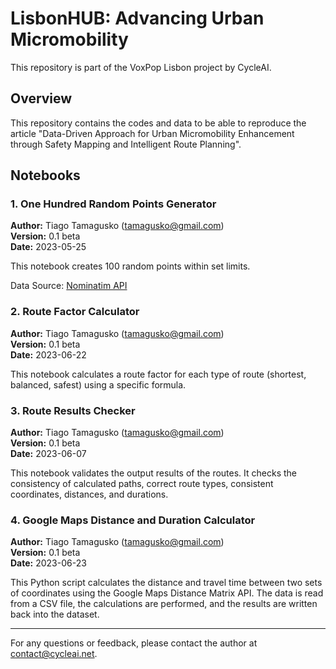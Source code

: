 # LisbonHUB: Advancing Urban Micromobility

This repository is part of the VoxPop Lisbon project by CycleAI.

## Overview

This repository contains the codes and data to be able to reproduce the article "Data-Driven Approach for Urban Micromobility Enhancement through Safety Mapping and Intelligent Route Planning".

## Notebooks

### 1. One Hundred Random Points Generator

**Author:** Tiago Tamagusko (<tamagusko@gmail.com>)  
**Version:** 0.1 beta  
**Date:** 2023-05-25  

This notebook creates 100 random points within set limits.

Data Source: [Nominatim API](https://nominatim.openstreetmap.org/search.php?q=Lisbon+Portugal&polygon_geojson=1&format=json)  

### 2. Route Factor Calculator

**Author:** Tiago Tamagusko (<tamagusko@gmail.com>)  
**Version:** 0.1 beta  
**Date:** 2023-06-22  

This notebook calculates a route factor for each type of route (shortest, balanced, safest) using a specific formula.

### 3. Route Results Checker

**Author:** Tiago Tamagusko (<tamagusko@gmail.com>)  
**Version:** 0.1 beta  
**Date:** 2023-06-07  

This notebook validates the output results of the routes. It checks the consistency of calculated paths, correct route types, consistent coordinates, distances, and durations.

### 4. Google Maps Distance and Duration Calculator

**Author:** Tiago Tamagusko (<tamagusko@gmail.com>)  
**Version:** 0.1 beta  
**Date:** 2023-06-23  

This Python script calculates the distance and travel time between two sets of coordinates using the Google Maps Distance Matrix API. The data is read from a CSV file, the calculations are performed, and the results are written back into the dataset.

---

For any questions or feedback, please contact the author at <contact@cycleai.net>.
